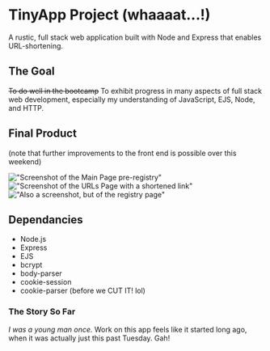 # TinyApp Project (whaaaat...!)

A rustic, full stack web application built with Node and Express that enables URL-shortening.

## The Goal

~~To do well in the bootcamp~~ To exhibit progress in many aspects of full stack web development, especially my understanding of JavaScript, EJS, Node, and HTTP.

## Final Product

(note that further improvements to the front end is possible over this weekend)

!["Screenshot of the Main Page pre-registry"](https://github.com/carlojavier/project_week2/blob/master/TinyApp_MainURLsPage.png?raw=true)
!["Screenshot of the URLs Page with a shortened link"](https://github.com/carlojavier/project_week2/blob/master/TinyApp_ShortLink.png?raw=true)
!["Also a screenshot, but of the registry page"](https://github.com/carlojavier/project_week2/blob/master/TinyApp_RegistryPage.png?raw=true)

## Dependancies

- Node.js
- Express
- EJS
- bcrypt
- body-parser
- cookie-session
- cookie-parser (before we CUT IT! lol)

### The Story So Far

_I was a young man once._ Work on this app feels like it started long ago, when it was actually just this past Tuesday. Gah!

